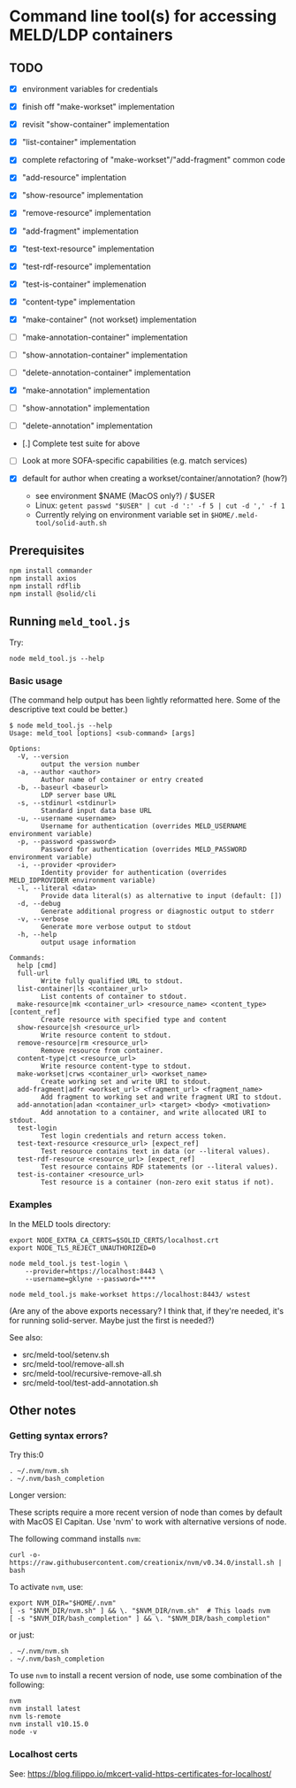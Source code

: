 # Command line tool(s) for accessing MELD/LDP containers

## TODO

- [x] environment variables for credentials
- [x] finish off "make-workset" implementation
- [x] revisit "show-container" implementation
- [x] "list-container" implementation
- [x] complete refactoring of "make-workset"/"add-fragment" common code
- [x] "add-resource" implentation
- [x] "show-resource" implementation
- [x] "remove-resource" implementation
- [x] "add-fragment" implementation

- [x] "test-text-resource" implementation
- [x] "test-rdf-resource" implementation
- [x] "test-is-container" implemenation
- [x] "content-type" implementation
- [x] "make-container" (not workset) implementation

- [ ] "make-annotation-container" implementation
- [ ] "show-annotation-container" implementation
- [ ] "delete-annotation-container" implementation
- [x] "make-annotation" implementation
- [ ] "show-annotation" implementation
- [ ] "delete-annotation" implementation

- [.] Complete test suite for above

- [ ] Look at more SOFA-specific capabilities (e.g. match services)

- [x] default for author when creating a workset/container/annotation? (how?)
    - see environment $NAME (MacOS only?) / $USER
    - Linux: `getent passwd "$USER" | cut -d ':' -f 5 | cut -d ',' -f 1`
    - Currently relying on environment variable set in `$HOME/.meld-tool/solid-auth.sh`

## Prerequisites

    npm install commander
    npm install axios
    npm install rdflib
    npm install @solid/cli

## Running `meld_tool.js`

Try:

    node meld_tool.js --help

### Basic usage

(The command help output has been lightly reformatted here.  Some of the descriptive text could be better.)

```
$ node meld_tool.js --help
Usage: meld_tool [options] <sub-command> [args]

Options:
  -V, --version                                                     
        output the version number
  -a, --author <author>                                             
        Author name of container or entry created
  -b, --baseurl <baseurl>                                           
        LDP server base URL
  -s, --stdinurl <stdinurl>                                         
        Standard input data base URL
  -u, --username <username>                                         
        Username for authentication (overrides MELD_USERNAME environment variable)
  -p, --password <password>                                         
        Password for authentication (overrides MELD_PASSWORD environment variable)
  -i, --provider <provider>                                         
        Identity provider for authentication (overrides MELD_IDPROVIDER environment variable)
  -l, --literal <data>                                              
        Provide data literal(s) as alternative to input (default: [])
  -d, --debug                                                       
        Generate additional progress or diagnostic output to stderr
  -v, --verbose                                                     
        Generate more verbose output to stdout
  -h, --help                                                        
        output usage information

Commands:
  help [cmd]
  full-url                                                          
        Write fully qualified URL to stdout.
  list-container|ls <container_url>                                 
        List contents of container to stdout.
  make-resource|mk <container_url> <resource_name> <content_type> [content_ref]
        Create resource with specified type and content
  show-resource|sh <resource_url>                                   
        Write resource content to stdout.
  remove-resource|rm <resource_url>                                 
        Remove resource from container.
  content-type|ct <resource_url>
        Write resource content-type to stdout.
  make-workset|crws <container_url> <workset_name>                
        Create working set and write URI to stdout.
  add-fragment|adfr <workset_url> <fragment_url> <fragment_name>    
        Add fragment to working set and write fragment URI to stdout.
  add-annotation|adan <container_url> <target> <body> <motivation>  
        Add annotation to a container, and write allocated URI to stdout.
  test-login                                                        
        Test login credentials and return access token.
  test-text-resource <resource_url> [expect_ref]                    
        Test resource contains text in data (or --literal values).
  test-rdf-resource <resource_url> [expect_ref]                     
        Test resource contains RDF statements (or --literal values).
  test-is-container <resource_url>
        Test resource is a container (non-zero exit status if not).
```

### Examples

In the MELD tools directory:

    export NODE_EXTRA_CA_CERTS=$SOLID_CERTS/localhost.crt
    export NODE_TLS_REJECT_UNAUTHORIZED=0

    node meld_tool.js test-login \
        --provider=https://localhost:8443 \
        --username=gklyne --password=****

    node meld_tool.js make-workset https://localhost:8443/ wstest

(Are any of the above exports necessary?  I think that, if they're needed, it's for running solid-server.  Maybe just the first is needed?)

See also:

- src/meld-tool/setenv.sh
- src/meld-tool/remove-all.sh
- src/meld-tool/recursive-remove-all.sh
- src/meld-tool/test-add-annotation.sh


## Other notes

### Getting syntax errors?

Try this:0

    . ~/.nvm/nvm.sh
    . ~/.nvm/bash_completion

Longer version:

These scripts require a more recent version of node than comes by default with MacOS El Capitan.  Use 'nvm' to work with alternative versions of node.

The following command installs `nvm`:

    curl -o- https://raw.githubusercontent.com/creationix/nvm/v0.34.0/install.sh | bash

To activate `nvm`, use:

    export NVM_DIR="$HOME/.nvm"
    [ -s "$NVM_DIR/nvm.sh" ] && \. "$NVM_DIR/nvm.sh"  # This loads nvm
    [ -s "$NVM_DIR/bash_completion" ] && \. "$NVM_DIR/bash_completion"

or just:

    . ~/.nvm/nvm.sh
    . ~/.nvm/bash_completion

To use `nvm` to install a recent version of node, use some combination of the following:

    nvm
    nvm install latest
    nvm ls-remote
    nvm install v10.15.0
    node -v


### Localhost certs

See: https://blog.filippo.io/mkcert-valid-https-certificates-for-localhost/

